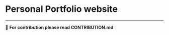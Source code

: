 # Personal Portfolio website

<hr>

:loudspeaker: **For contribution please read CONTRIBUTION.md**

